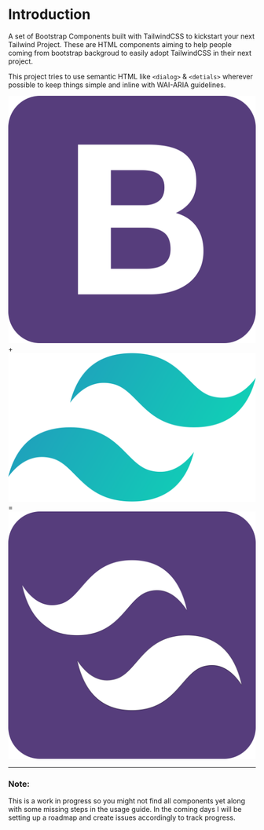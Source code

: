 # Introduction

A set of Bootstrap Components built with TailwindCSS to kickstart your next Tailwind Project. These are HTML components aiming to help people coming from bootstrap backgroud to easily adopt TailwindCSS in their next project.

This project tries to use semantic HTML like `<dialog>` & `<detials>` wherever possible to keep things simple and inline with WAI-ARIA guidelines.

<span class="flex flex-row items-center justify-center gap-4 my-12 md:gap-10">
  <img src="/bootstrap-4.svg" class="inline w-16 md:w-32" alt="bootstrap-4"/> <span class="text-3xl text-gray-700 md:text-6xl">+</span>
  <img src="/tailwindcss.svg" class="inline w-16 md:w-32" alt="tailwindcss"/> <span class="text-3xl text-gray-700 md:text-6xl">=</span>
  <img src="/boowindcss.svg" class="inline w-16 md:w-32" alt="boowindcss"/> 
</span>

---

### Note:

This is a work in progress so you might not find all components yet along with some missing steps in the usage guide. In the coming days I will be setting up a roadmap and create issues accordingly to track progress.